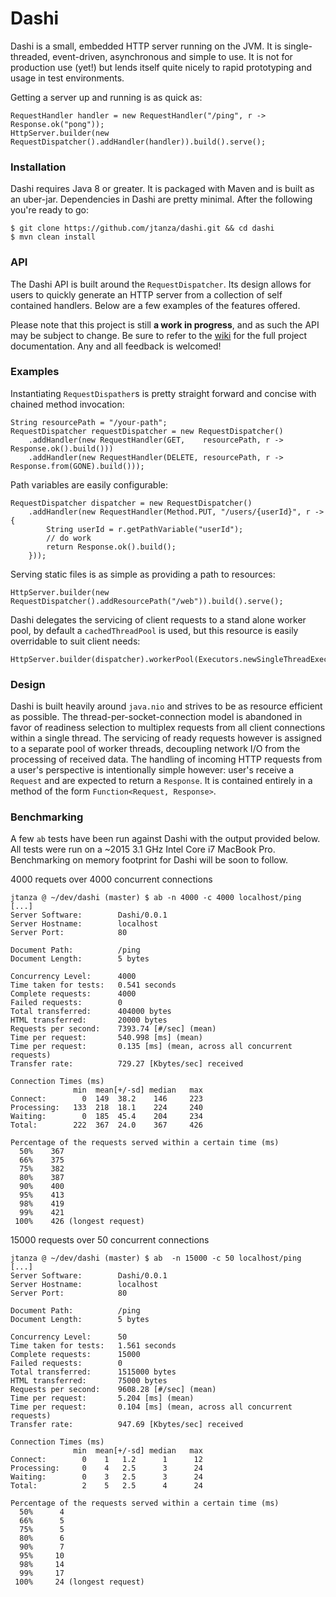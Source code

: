 # Dashi

Dashi is a small, embedded HTTP server running on the JVM. It is single-threaded, event-driven, asynchronous and simple to use. It is not for production use (yet!) but lends itself quite nicely to rapid prototyping and usage in test environments.

Getting a server up and running is as quick as:

```
RequestHandler handler = new RequestHandler("/ping", r -> Response.ok("pong"));
HttpServer.builder(new RequestDispatcher().addHandler(handler)).build().serve();
```

### Installation

Dashi requires Java 8 or greater. It is packaged with Maven and is built as an uber-jar. Dependencies in Dashi are pretty minimal. After the following you're ready to go:

```
$ git clone https://github.com/jtanza/dashi.git && cd dashi
$ mvn clean install
```

### API

The Dashi API is built around the `RequestDispatcher`. Its design allows for users to quickly generate an HTTP server from a collection of self contained handlers. Below are a few examples of the features offered.  

Please note that this project is still **a work in progress**, and as such the API may be subject to change. Be sure to refer to the [wiki](https://github.com/jtanza/dashi/wiki) for the full project documentation. Any and all feedback is welcomed!

### Examples

Instantiating `RequestDispather`s is pretty straight forward and concise with chained method invocation:

```
String resourcePath = "/your-path";
RequestDispatcher requestDispatcher = new RequestDispatcher()
	.addHandler(new RequestHandler(GET,    resourcePath, r -> Response.ok().build()))
	.addHandler(new RequestHandler(DELETE, resourcePath, r -> Response.from(GONE).build()));
```

Path variables are easily configurable:

```
RequestDispatcher dispatcher = new RequestDispatcher()
    .addHandler(new RequestHandler(Method.PUT, "/users/{userId}", r -> {
        String userId = r.getPathVariable("userId");
        // do work
        return Response.ok().build();
    }));
```

Serving static files is as simple as providing a path to resources:

```
HttpServer.builder(new RequestDispatcher().addResourcePath("/web")).build().serve();
```

Dashi delegates the servicing of client requests to a stand alone worker pool, by default a `cachedThreadPool` is used, but this resource is easily overridable to suit client needs:

```
HttpServer.builder(dispatcher).workerPool(Executors.newSingleThreadExecutor()).build().serve();
```

### Design
 
Dashi is built heavily around `java.nio` and strives to be as resource efficient as possible. The thread-per-socket-connection model is abandoned in favor of readiness selection to multiplex requests from all client connections within a single thread. The servicing of ready requests however is assigned to a separate pool of worker threads, decoupling network I/O from the processing of received data. The handling of incoming HTTP requests from a user's perspective is intentionally simple however: user's receive a `Request` and are expected to return a `Response`. It is contained entirely in a method of the form `Function<Request, Response>`.

### Benchmarking 

A few `ab` tests have been run against Dashi with the output provided below. All tests were run on a ~2015 3.1 GHz Intel Core i7 MacBook Pro. Benchmarking on memory footprint for Dashi will be soon to follow.


4000 requets over 4000 concurrent connections

```
jtanza @ ~/dev/dashi (master) $ ab -n 4000 -c 4000 localhost/ping
[...]
Server Software:        Dashi/0.0.1
Server Hostname:        localhost
Server Port:            80

Document Path:          /ping
Document Length:        5 bytes

Concurrency Level:      4000
Time taken for tests:   0.541 seconds
Complete requests:      4000
Failed requests:        0
Total transferred:      404000 bytes
HTML transferred:       20000 bytes
Requests per second:    7393.74 [#/sec] (mean)
Time per request:       540.998 [ms] (mean)
Time per request:       0.135 [ms] (mean, across all concurrent requests)
Transfer rate:          729.27 [Kbytes/sec] received

Connection Times (ms)
              min  mean[+/-sd] median   max
Connect:        0  149  38.2    146     223
Processing:   133  218  18.1    224     240
Waiting:        0  185  45.4    204     234
Total:        222  367  24.0    367     426

Percentage of the requests served within a certain time (ms)
  50%    367
  66%    375
  75%    382
  80%    387
  90%    400
  95%    413
  98%    419
  99%    421
 100%    426 (longest request)

```

15000 requests over 50 concurrent connections

```
jtanza @ ~/dev/dashi (master) $ ab  -n 15000 -c 50 localhost/ping
[...]
Server Software:        Dashi/0.0.1
Server Hostname:        localhost
Server Port:            80

Document Path:          /ping
Document Length:        5 bytes

Concurrency Level:      50
Time taken for tests:   1.561 seconds
Complete requests:      15000
Failed requests:        0
Total transferred:      1515000 bytes
HTML transferred:       75000 bytes
Requests per second:    9608.28 [#/sec] (mean)
Time per request:       5.204 [ms] (mean)
Time per request:       0.104 [ms] (mean, across all concurrent requests)
Transfer rate:          947.69 [Kbytes/sec] received

Connection Times (ms)
              min  mean[+/-sd] median   max
Connect:        0    1   1.2      1      12
Processing:     0    4   2.5      3      24
Waiting:        0    3   2.5      3      24
Total:          2    5   2.5      4      24

Percentage of the requests served within a certain time (ms)
  50%      4
  66%      5
  75%      5
  80%      6
  90%      7
  95%     10
  98%     14
  99%     17
 100%     24 (longest request)

```
